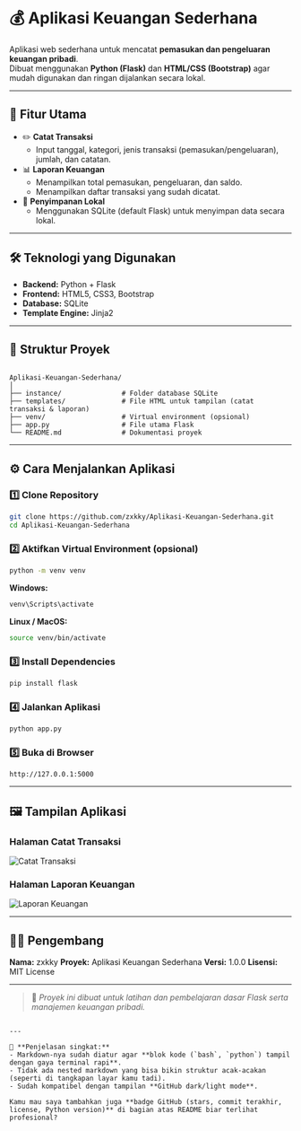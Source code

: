 # 💰 Aplikasi Keuangan Sederhana

Aplikasi web sederhana untuk mencatat **pemasukan dan pengeluaran keuangan pribadi**.  
Dibuat menggunakan **Python (Flask)** dan **HTML/CSS (Bootstrap)** agar mudah digunakan dan ringan dijalankan secara lokal.

---

## 🚀 Fitur Utama

- ✏️ **Catat Transaksi**
  - Input tanggal, kategori, jenis transaksi (pemasukan/pengeluaran), jumlah, dan catatan.
- 📊 **Laporan Keuangan**
  - Menampilkan total pemasukan, pengeluaran, dan saldo.
  - Menampilkan daftar transaksi yang sudah dicatat.
- 💾 **Penyimpanan Lokal**
  - Menggunakan SQLite (default Flask) untuk menyimpan data secara lokal.

---

## 🛠️ Teknologi yang Digunakan

- **Backend:** Python + Flask  
- **Frontend:** HTML5, CSS3, Bootstrap  
- **Database:** SQLite  
- **Template Engine:** Jinja2  

---
## 📂 Struktur Proyek

```

Aplikasi-Keuangan-Sederhana/
│
├── instance/               # Folder database SQLite
├── templates/              # File HTML untuk tampilan (catat transaksi & laporan)
├── venv/                   # Virtual environment (opsional)
├── app.py                  # File utama Flask
└── README.md               # Dokumentasi proyek

````

---

## ⚙️ Cara Menjalankan Aplikasi

### 1️⃣ Clone Repository
```bash
git clone https://github.com/zxkky/Aplikasi-Keuangan-Sederhana.git
cd Aplikasi-Keuangan-Sederhana
````

### 2️⃣ Aktifkan Virtual Environment (opsional)

```bash
python -m venv venv
```

**Windows:**

```bash
venv\Scripts\activate
```

**Linux / MacOS:**

```bash
source venv/bin/activate
```

### 3️⃣ Install Dependencies

```bash
pip install flask
```

### 4️⃣ Jalankan Aplikasi

```bash
python app.py
```

### 5️⃣ Buka di Browser

```
http://127.0.0.1:5000
```

---

## 🖼️ Tampilan Aplikasi

### Halaman Catat Transaksi

![Catat Transaksi](https://github.com/zxkky/Aplikasi-Keuangan-Sederhana/assets/catat_transaksi.png)

### Halaman Laporan Keuangan

![Laporan Keuangan](https://github.com/zxkky/Aplikasi-Keuangan-Sederhana/assets/laporan_keuangan.png)

---

## 👨‍💻 Pengembang

**Nama:** zxkky
**Proyek:** Aplikasi Keuangan Sederhana
**Versi:** 1.0.0
**Lisensi:** MIT License

---

> 📘 *Proyek ini dibuat untuk latihan dan pembelajaran dasar Flask serta manajemen keuangan pribadi.*

```

---

🎯 **Penjelasan singkat:**
- Markdown-nya sudah diatur agar **blok kode (`bash`, `python`) tampil dengan gaya terminal rapi**.  
- Tidak ada nested markdown yang bisa bikin struktur acak-acakan (seperti di tangkapan layar kamu tadi).  
- Sudah kompatibel dengan tampilan **GitHub dark/light mode**.  

Kamu mau saya tambahkan juga **badge GitHub (stars, commit terakhir, license, Python version)** di bagian atas README biar terlihat profesional?
```
